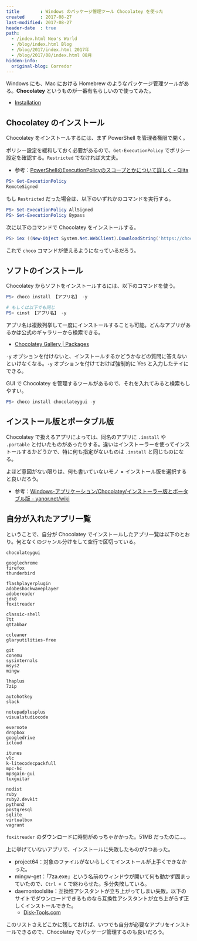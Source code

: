 ```yaml
---
title        : Windows のパッケージ管理ツール Chocolatey を使った
created      : 2017-08-27
last-modified: 2017-08-27
header-date  : true
path:
  - /index.html Neo's World
  - /blog/index.html Blog
  - /blog/2017/index.html 2017年
  - /blog/2017/08/index.html 08月
hidden-info:
  original-blog: Corredor
---
```


Windows にも、Mac における Homebrew のようなパッケージ管理ツールがある。__Chocolatey__ というものが一番有名らしいので使ってみた。

- [Installation](https://chocolatey.org/install)

## Chocolatey のインストール

Chocolatey をインストールするには、まず PowerShell を管理者権限で開く。

ポリシー設定を緩和しておく必要があるので、`Get-ExecutionPolicy` でポリシー設定を確認する。`Restricted` でなければ大丈夫。

- 参考：[PowerShellのExecutionPolicyのスコープとかについて詳しく - Qiita](http://qiita.com/kikuchi/items/59f219eae2a172880ba6)

```ps1
PS> Get-ExecutionPolicy
RemoteSigned
```

もし `Restricted` だった場合は、以下のいずれかのコマンドを実行する。

```ps1
PS> Set-ExecutionPolicy AllSigned
PS> Set-ExecutionPolicy Bypass
```

次に以下のコマンドで Chocolatey をインストールする。

```ps1
PS> iex ((New-Object System.Net.WebClient).DownloadString('https://chocolatey.org/install.ps1'))
```

これで `choco` コマンドが使えるようになっているだろう。

## ソフトのインストール

Chocolatey からソフトをインストールするには、以下のコマンドを使う。

```ps1
PS> choco install 【アプリ名】 -y

# もしくは以下でも同じ
PS> cinst 【アプリ名】 -y
```

アプリ名は複数列挙して一度にインストールすることも可能。どんなアプリがあるかは公式のギャラリーから検索できる。

- [Chocolatey Gallery | Packages](https://chocolatey.org/packages)

`-y` オプションを付けないと、インストールするかどうかなどの質問に答えないといけなくなる。`-y` オプションを付けておけば強制的に Yes と入力したテイにできる。

GUI で Chocolatey を管理するツールがあるので、それを入れてみると検索もしやすい。

```ps1
PS> choco install chocolateygui -y
```

## インストール版とポータブル版

Chocolatey で扱えるアプリによっては、同名のアプリに `.install` や `.portable` と付いたものがあったりする。違いはインストーラーを使ってインストールするかどうかで、特に何も指定がないものは `.install` と同じものになる。

よほど意図がない限りは、何も書いていないモノ = インストール版を選択すると良いだろう。

- 参考：[Windows-アプリケーション/Chocolatey/インストーラー版とポータブル版 - yanor.net/wiki](http://yanor.net/wiki/?Windows-%E3%82%A2%E3%83%97%E3%83%AA%E3%82%B1%E3%83%BC%E3%82%B7%E3%83%A7%E3%83%B3%2FChocolatey%2F%E3%82%A4%E3%83%B3%E3%82%B9%E3%83%88%E3%83%BC%E3%83%A9%E3%83%BC%E7%89%88%E3%81%A8%E3%83%9D%E3%83%BC%E3%82%BF%E3%83%96%E3%83%AB%E7%89%88)

## 自分が入れたアプリ一覧

ということで、自分が Chocolatey でインストールしたアプリ一覧は以下のとおり。何となくのジャンル分けをして空行で区切っている。

```
chocolateygui

googlechrome
firefox
thunderbird

flashplayerplugin
adobeshockwaveplayer
adobereader
jdk8
foxitreader

classic-shell
7tt
qttabbar

ccleaner
glaryutilities-free

git
conemu
sysinternals
msys2
mingw

lhaplus
7zip

autohotkey
slack

notepadplusplus
visualstudiocode

evernote
dropbox
googledrive
icloud

itunes
vlc
k-litecodecpackfull
mpc-hc
mp3gain-gui
tuxguitar

nodist
ruby
ruby2.devkit
python2
postgresql
sqlite
virtualbox
vagrant
```

`foxitreader` のダウンロードに時間がめっちゃかかった。51MB だったのに…。

上に挙げていないアプリで、インストールに失敗したものが2つあった。

- project64：対象のファイルがないらしくてインストールが上手くできなかった。
- mingw-get：「7za.exe」という名前のウィンドウが開いて何も動かず固まっていたので、`Ctrl + C` で終わらせた。多分失敗している。
- daemontoolslite：互換性アシスタントが立ち上がってしまい失敗。以下のサイトでダウンロードできるものなら互換性アシスタントが立ち上がらず正しくインストールできた。
  - [Disk-Tools.com](http://www.disk-tools.com/download/daemon)

このリストさえどこかに残しておけば、いつでも自分が必要なアプリをインストールできるので、Chocolatey でパッケージ管理するのも良いだろう。

